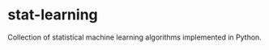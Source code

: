 stat-learning
====
Collection of statistical machine learning algorithms implemented in Python.




